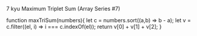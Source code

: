 7 kyu
Maximum Triplet Sum (Array Series #7)

function maxTriSum(numbers){
let c = numbers.sort((a,b) => b - a);
let v = c.filter((el, i) => i === c.indexOf(el));
return v[0] + v[1] + v[2];
}

